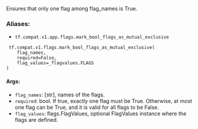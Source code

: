 Ensures that only one flag among flag_names is True.
### Aliases:
- `tf.compat.v1.app.flags.mark_bool_flags_as_mutual_exclusive`

```
 tf.compat.v1.flags.mark_bool_flags_as_mutual_exclusive(
    flag_names,
    required=False,
    flag_values=_flagvalues.FLAGS
)
```
#### Args:
- `flag_names`: [str], names of the flags.
- `required`: bool. If true, exactly one flag must be True. Otherwise, at most one flag can be True, and it is valid for all flags to be False.
- `flag_values`: flags.FlagValues, optional FlagValues instance where the flags are defined.
